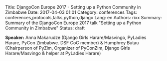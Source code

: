 Title: DjangoCon Europe 2017 - Setting up a Python Community in Zimbabwe
Date:   2017-04-03 01:01
Category: conferences
Tags: conferences,protocols,talks,python,django
Lang: en
Authors: rixx
Summary: Summary of the DjangoCon Europe 2017 talk "Setting up a Python Community in Zimbabwe"
Status: draft

**Speaker:** Anna Makarudze (Django Girls Harare/Masvingo, PyLadies Harare, PyCon Zimbabwe. DSF CoC member) &
Humphrey Butau (Chairperson of PyZim, Organizer of PyConZim, Django Girls Harare/Masvingo & helper at PyLadies Harare)

## 

